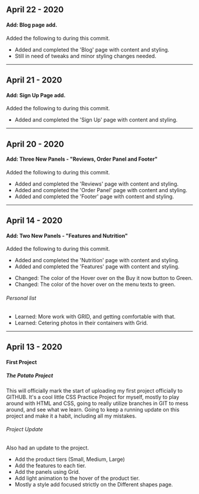 ## April 22 - 2020

#### Add: Blog page add.

Added the following to during this commit.

+ Added and completed the 'Blog' page with content and styling.
+ Still in need of tweaks and minor styling changes needed.



-----


## April 21 - 2020

#### Add: Sign Up Page add.

Added the following to during this commit.

+ Added and completed the 'Sign Up' page with content and styling.



-----



## April 20 - 2020

#### Add: Three New Panels - "Reviews, Order Panel and Footer"

Added the following to during this commit.

+ Added and completed the 'Reviews' page with content and styling.
+ Added and completed the 'Order Panel' page with content and styling.
+ Added and completed the 'Footer' page with content and styling.


-----


## April 14 - 2020

#### Add: Two New Panels - "Features and Nutrition"

Added the following to during this commit.

+ Added and completed the 'Nutrition' page with content and styling.
+ Added and completed the 'Features' page with content and styling.
- Changed: The color of the Hover over on the Buy it now button to Green.
- Changed: The color of the hover over on the menu texts to green.


###### Personal list
+ Learned: More work with GRID, and getting comfortable with that.
+ Learned: Cetering photos in their containers with Grid.

-----

## April 13 - 2020

#### First Project

##### The Potato Project
This will officially mark the start of uploading my first project officially to GITHUB. It's a cool little CSS Practice Project for myself, mostly to play around with HTML and CSS, going to really utilize branches in GIT to mess around, and see what we learn. Going to keep a running update on this project and make it a habit, including all my mistakes.

###### Project Update

Also had an update to the project.

+ Add the product tiers (Small, Medium, Large)
+ Add the features to each tier.
+ Add the panels using Grid.
+ Add light animation to the hover of the product tier.
+ Mostly a style add focused strictly on the Different shapes page.